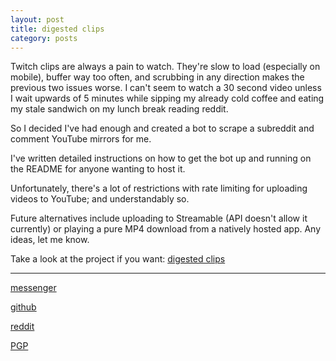 ```yaml
---
layout: post
title: digested clips
category: posts
---
```


Twitch clips are always a pain to watch. They're slow to load (especially on mobile), buffer way too often, and scrubbing in any direction makes the previous two issues worse. I can't seem to watch a 30 second video unless I wait upwards of 5 minutes while sipping my already cold coffee and eating my stale sandwich on my lunch break reading reddit.

So I decided I've had enough and created a bot to scrape a subreddit and comment YouTube mirrors for me.

I've written detailed instructions on how to get the bot up and running on the README for anyone wanting to host it.

Unfortunately, there's a lot of restrictions with rate limiting for uploading videos to YouTube; and understandably so.

Future alternatives include uploading to Streamable (API doesn't allow it currently) or playing a pure MP4 download from a natively hosted app. Any ideas, let me know.

Take a look at the project if you want:
[digested clips][digested clips]

---

[messenger][facebook]

[github][dqd]

[reddit][reddit]

[PGP][PGP]

[facebook]: https://www.m.me/dqdang1
[dqd]: http://github.com/dqdang
[reddit]: https://www.reddit.com/user/outsidefarmland/
[PGP]: https://raw.githubusercontent.com/dqdang/dqdang.github.io/master/derek-dang.asc
[digested clips]: https://github.com/dqdang/digested-clips
